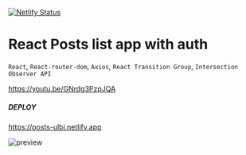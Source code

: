 [![Netlify Status](https://api.netlify.com/api/v1/badges/7e43f291-9cac-4dd0-9188-6fc943dfc5c0/deploy-status)](https://app.netlify.com/sites/posts-ulbi/deploys)

# React Posts list app with auth

`React`, `React-router-dom`, `Axios`, `React Transition Group`, `Intersection Observer API`

https://youtu.be/GNrdg3PzpJQA

##### DEPLOY

https://posts-ulbi.netlify.app

![preview](https://user-images.githubusercontent.com/70297692/201986131-0349050f-d319-482d-bbb9-fe6afcbaa750.png)
